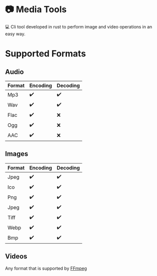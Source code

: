 # :camera: Media Tools

:computer: Cli tool developed in rust to perform image and video operations in an easy way.

# Supported Formats

## Audio

| Format | Encoding           | Decoding           |
| ------ | ------------------ | ------------------ |
| Mp3    | :heavy_check_mark: | :heavy_check_mark: |
| Wav    | :heavy_check_mark: | :heavy_check_mark: |
| Flac   | :heavy_check_mark: | :x:                |
| Ogg    | :heavy_check_mark: | :x:                |
| AAC    | :heavy_check_mark: | :x:                |

## Images

| Format | Encoding           | Decoding           |
| ------ | ------------------ | ------------------ |
| Jpeg   | :heavy_check_mark: | :heavy_check_mark: |
| Ico    | :heavy_check_mark: | :heavy_check_mark: |
| Png    | :heavy_check_mark: | :heavy_check_mark: |
| Jpeg   | :heavy_check_mark: | :heavy_check_mark: |
| Tiff   | :heavy_check_mark: | :heavy_check_mark: |
| Webp   | :heavy_check_mark: | :heavy_check_mark: |
| Bmp    | :heavy_check_mark: | :heavy_check_mark: |

## Videos

Any format that is supported by [FFmpeg](https://ffmpeg.org/)
